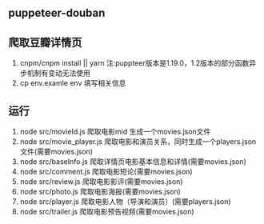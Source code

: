 ## puppeteer-douban

## 爬取豆瓣详情页
1. cnpm/cnpm install || yarn 注:puppteer版本是1.19.0，1.2版本的部分函数异步机制有变动无法使用
2. cp env.examle env 填写相关信息

## 运行
1. node src/movieId.js 爬取电影mid 生成一个movies.json文件
2. node src/movie_player.js 爬取电影和演员关系，同时生成一个players.json文件(需要movies.json)
3. node src/baseInfo.js 爬取详情页电影基本信息和详情(需要movies.json)
3. node src/comment.js 爬取电影短论(需要movies.json)
3. node src/review.js 爬取电影影评(需要movies.json)
3. node src/photo.js 爬取电影海报(需要movies.json)
3. node src/player.js 爬取电影人物（导演和演员）(需要players.json)
3. node src/trailer.js 爬取电影预告视频(需要movies.json)